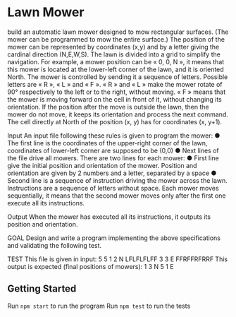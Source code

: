 # Lawn Mower


build an automatic lawn mower designed to mow rectangular surfaces. (The mower can be programmed to mow the entire surface.)
The position of the mower can be represented by coordinates (x,y) and by a letter giving the cardinal direction (N,E,W,S). The lawn is divided into a grid to simplify the navigation. For example, a mower position can be « 0, 0, N », it means that this mower is located at the lower-left corner of the lawn, and it is oriented North.
The mower is controlled by sending it a sequence of letters. Possible letters are « R », « L » and « F ». « R » and « L » make the mower rotate of 90° respectively to the left or to the right, without moving. « F » means that the mower is moving forward on the cell in front of it, without changing its orientation.
If the position after the move is outside the lawn, then the mower do not move, it keeps its orientation and process the next command. The cell directly at North of the position (x, y) has for coordinates (x, y+1).

Input
An input file following these rules is given to program the mower:
● The first line is the coordinates of the upper-right corner of the lawn, coordinates of lower-left corner are supposed to be (0,0)
● Next lines of the file drive all mowers. There are two lines for each mower:
● First line give the initial position and orientation of the mower. Position and orientation are given by 2 numbers and a letter, separated by a space
● Second line is a sequence of instruction driving the mower across the lawn. Instructions are a sequence of letters without space. Each mower moves sequentially, it means that the second mower moves only after the first one execute all its instructions.

Output
When the mower has executed all its instructions, it outputs its position and orientation.

GOAL
Design and write a program implementing the above specifications and validating the following test.

TEST
This file is given in input:
5 5
1 2 N
LFLFLFLFF
3 3 E
FFRFFRFRRF
This output is expected (final positions of mowers):
1 3 N
5 1 E


## Getting Started

Run `npm start` to run the program
Run `npm test` to run the tests

